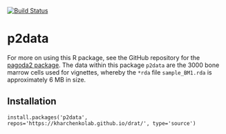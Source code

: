 [![Build Status](https://travis-ci.org/kharchenkolab/p2data.svg?branch=main)](https://travis-ci.com/github/kharchenkolab/p2data)

# p2data

For more on using this R package, see the GitHub repository for the [pagoda2 package](https://github.com/kharchenkolab/pagoda2). The data within this package `p2data` are the 3000 bone marrow cells used for vignettes, whereby the `*rda` file `sample_BM1.rda` is approximately 6 MB in size.

 
## Installation

```
install.packages('p2data', repos='https://kharchenkolab.github.io/drat/', type='source')
```


